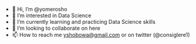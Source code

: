 - 👋 Hi, I’m @yomerosho
- 👀 I’m interested in Data Science
- 🌱 I’m currently learning and practicing Data Science skills
- 💞️ I’m looking to collaborate on here
- 📫 How to reach me yshobowa@gmail.com or on twitter (@consiglere1)

<!---
yomerosho/yomerosho is a ✨ special ✨ repository because its `README.md` (this file) appears on your GitHub profile.
You can click the Preview link to take a look at your changes.
--->
